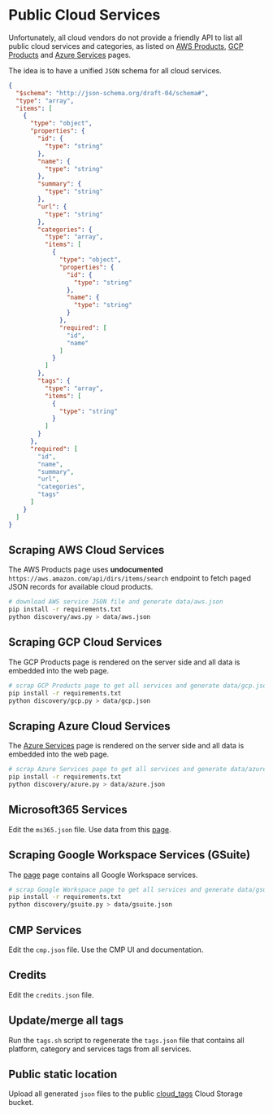 # Public Cloud Services

Unfortunately, all cloud vendors do not provide a friendly API to list all public cloud services and categories, as listed on [AWS Products](https://aws.amazon.com/products), [GCP Products](https://cloud.google.com/products) and [Azure Services](https://azure.microsoft.com/en-us/services/) pages.

The idea is to have a unified `JSON` schema for all cloud services.

```json
{
  "$schema": "http://json-schema.org/draft-04/schema#",
  "type": "array",
  "items": [
    {
      "type": "object",
      "properties": {
        "id": {
          "type": "string"
        },
        "name": {
          "type": "string"
        },
        "summary": {
          "type": "string"
        },
        "url": {
          "type": "string"
        },
        "categories": {
          "type": "array",
          "items": [
            {
              "type": "object",
              "properties": {
                "id": {
                  "type": "string"
                },
                "name": {
                  "type": "string"
                }
              },
              "required": [
                "id",
                "name"
              ]
            }
          ]
        },
        "tags": {
          "type": "array",
          "items": [
            {
              "type": "string"
            }
          ]
        }
      },
      "required": [
        "id",
        "name",
        "summary",
        "url",
        "categories",
        "tags"
      ]
    }
  ]
}
```

## Scraping AWS Cloud Services

The AWS Products page uses **undocumented** `https://aws.amazon.com/api/dirs/items/search` endpoint to fetch paged JSON records for available cloud products.

```sh
# download AWS service JSON file and generate data/aws.json
pip install -r requirements.txt
python discovery/aws.py > data/aws.json
```

## Scraping GCP Cloud Services

The GCP Products page is rendered on the server side and all data is embedded into the web page.

```sh
# scrap GCP Products page to get all services and generate data/gcp.json
pip install -r requirements.txt
python discovery/gcp.py > data/gcp.json
```

## Scraping Azure Cloud Services

The [Azure Services](https://azure.microsoft.com/en-us/products/) page is rendered on the server side and all data is embedded into the web page.

```sh
# scrap Azure Services page to get all services and generate data/azure.json 
pip install -r requirements.txt
python discovery/azure.py > data/azure.json
```

## Microsoft365 Services

Edit the `ms365.json` file. Use data from this [page](https://www.microsoft.com/en-us/microsoft-365/compare-microsoft-365-enterprise-plans).

## Scraping Google Workspace Services (GSuite)

The [page](https://workspace.google.com/features/) page contains all Google Workspace services.

```sh
# scrap Google Workspace page to get all services and generate data/gsuite.json
pip install -r requirements.txt
python discovery/gsuite.py > data/gsuite.json
```

## CMP Services

Edit the `cmp.json` file. Use the CMP UI and documentation.

## Credits

Edit the `credits.json` file.

## Update/merge all tags

Run the `tags.sh` script to regenerate the `tags.json` file that contains all platform, category and services tags from all services.

## Public static location

Upload all generated `json` files to the public [cloud_tags](https://console.cloud.google.com/storage/browser/cloud_tags;tab=objects?forceOnBucketsSortingFiltering=false&project=zenrouter) Cloud Storage bucket.
